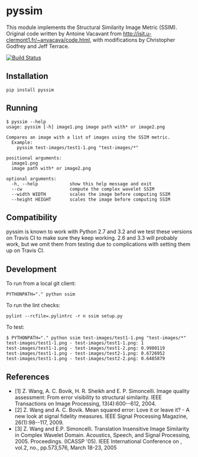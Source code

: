 # pyssim

This module implements the Structural Similarity Image Metric (SSIM).
Original code written by Antoine Vacavant from
http://isit.u-clermont1.fr/~anvacava/code.html, with modifications by
Christopher Godfrey and Jeff Terrace.

[![Build Status](https://secure.travis-ci.org/jterrace/pyssim.png)](http://travis-ci.org/#!/jterrace/pyssim)

## Installation

    pip install pyssim

## Running

    $ pyssim --help
    usage: pyssim [-h] image1.png image path with* or image2.png

    Compares an image with a list of images using the SSIM metric.
      Example:
        pyssim test-images/test1-1.png "test-images/*"

    positional arguments:
      image1.png
      image path with* or image2.png

    optional arguments:
      -h, --help            show this help message and exit
      --cw                  compute the complex wavelet SSIM
      --width WIDTH         scales the image before computing SSIM
      --height HEIGHT       scales the image before computing SSIM

## Compatibility

pyssim is known to work with Python 2.7 and 3.2 and we test these versions on
Travis CI to make sure they keep working. 2.6 and 3.3 will probably work, but
we omit them from testing due to complications with setting them up on Travis
CI.

## Development

To run from a local git client:

    PYTHONPATH="." python ssim

To run the lint checks:

    pylint --rcfile=.pylintrc -r n ssim setup.py

To test:

    $ PYTHONPATH="." python ssim test-images/test1-1.png "test-images/*"
    test-images/test1-1.png - test-images/test1-1.png: 1
    test-images/test1-1.png - test-images/test1-2.png: 0.9980119
    test-images/test1-1.png - test-images/test2-1.png: 0.6726952
    test-images/test1-1.png - test-images/test2-2.png: 0.6485879

## References

* [1] Z. Wang, A. C. Bovik, H. R. Sheikh and E. P. Simoncelli. Image quality assessment: From error visibility to structural similarity. IEEE Transactions on Image Processing, 13(4):600--612, 2004. 
* [2] Z. Wang and A. C. Bovik. Mean squared error: Love it or leave it? - A new look at signal fidelity measures. IEEE Signal Processing Magazine, 26(1):98--117, 2009.
* [3] Z. Wang and E.P. Simoncelli. Translation Insensitive Image Similarity in Complex Wavelet Domain. Acoustics, Speech, and Signal Processing, 2005. Proceedings. (ICASSP '05). IEEE International Conference on , vol.2, no., pp.573,576, March 18-23, 2005